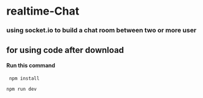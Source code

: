 # realtime-Chat
### using socket.io to build a chat room between two or more user

## for using code after download
#### Run this command
``` npm install```

```npm run dev```
